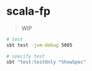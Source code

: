 # scala-fp

>  WIP

```bash
# test
sbt test -jvm-debug 5005

# specify test
sbt "test:testOnly *ShowSpec"
```

<!--

```bash
# run
sbt "runMain com.github.niqdev.MainIO"
sbt "runMain com.github.niqdev.MainState"
sbt "runMain com.github.niqdev.MainStateT"
sbt "runMain com.github.niqdev.MainStateTLoop"
```

-->
